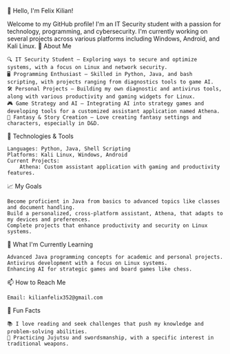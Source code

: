 👋 Hello, I'm Felix Kilian!

Welcome to my GitHub profile! I'm an IT Security student with a passion for technology, programming, and cybersecurity. I'm currently working on several projects across various platforms including Windows, Android, and Kali Linux.
🚀 About Me

    🔍 IT Security Student — Exploring ways to secure and optimize systems, with a focus on Linux and network security.
    🖥 Programming Enthusiast — Skilled in Python, Java, and bash scripting, with projects ranging from diagnostics tools to game AI.
    🛠 Personal Projects — Building my own diagnostic and antivirus tools, along with various productivity and gaming widgets for Linux.
    🎮 Game Strategy and AI — Integrating AI into strategy games and developing tools for a customized assistant application named Athena.
    🐉 Fantasy & Story Creation — Love creating fantasy settings and characters, especially in D&D.

🔧 Technologies & Tools

    Languages: Python, Java, Shell Scripting
    Platforms: Kali Linux, Windows, Android
    Current Projects:
        Athena: Custom assistant application with gaming and productivity features.

📈 My Goals

    Become proficient in Java from basics to advanced topics like classes and document handling.
    Build a personalized, cross-platform assistant, Athena, that adapts to my devices and preferences.
    Complete projects that enhance productivity and security on Linux systems.

🌱 What I'm Currently Learning

    Advanced Java programming concepts for academic and personal projects.
    Antivirus development with a focus on Linux systems.
    Enhancing AI for strategic games and board games like chess.

📫 How to Reach Me

    Email: kilianfelix352@gmail.com

💬 Fun Facts

    📚 I love reading and seek challenges that push my knowledge and problem-solving abilities.
    🥋 Practicing Jujutsu and swordsmanship, with a specific interest in traditional weapons.

